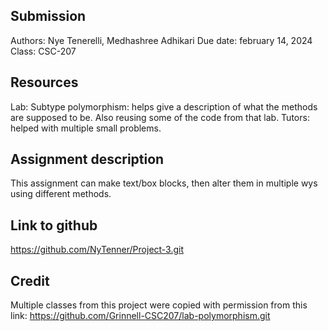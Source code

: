 ## Submission

Authors: Nye Tenerelli, Medhashree Adhikari
Due date: february 14, 2024
Class: CSC-207


## Resources

Lab: Subtype polymorphism: helps give a description of what the methods are supposed to be. Also reusing some of the code from that lab.
Tutors: helped with multiple small problems.


## Assignment description

This assignment can make text/box blocks, then alter them in multiple wys using different methods.

## Link to github

https://github.com/NyTenner/Project-3.git

## Credit

Multiple classes from this project were copied with permission from this link: https://github.com/Grinnell-CSC207/lab-polymorphism.git

